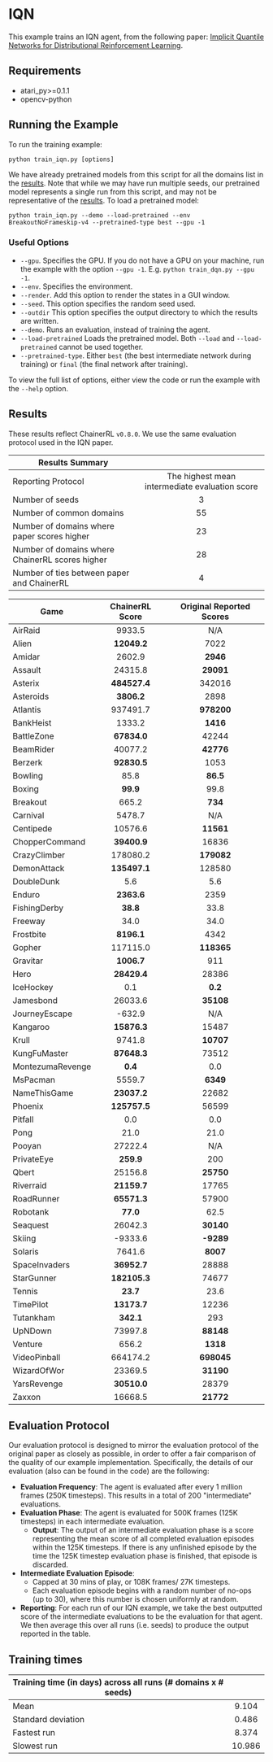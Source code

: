 # IQN
This example trains an IQN agent, from the following paper: [Implicit Quantile Networks for Distributional Reinforcement Learning](https://arxiv.org/abs/1806.06923). 

## Requirements

- atari_py>=0.1.1
- opencv-python

## Running the Example

To run the training example:
```
python train_iqn.py [options]
```

We have already pretrained models from this script for all the domains list in the [results](#Results). Note that while we may have run multiple seeds, our pretrained model represents a single run from this script, and may not be representative of the [results](#Results). To load a pretrained model:

```
python train_iqn.py --demo --load-pretrained --env BreakoutNoFrameskip-v4 --pretrained-type best --gpu -1
```

### Useful Options
- `--gpu`. Specifies the GPU. If you do not have a GPU on your machine, run the example with the option `--gpu -1`. E.g. `python train_dqn.py --gpu -1`.
- `--env`. Specifies the environment. 
- `--render`. Add this option to render the states in a GUI window.
- `--seed`. This option specifies the random seed used.
- `--outdir` This option specifies the output directory to which the results are written.
- `--demo`. Runs an evaluation, instead of training the agent.
- `--load-pretrained` Loads the pretrained model. Both `--load` and `--load-pretrained` cannot be used together.
- `--pretrained-type`. Either `best` (the best intermediate network during training) or `final` (the final network after training).

To view the full list of options, either view the code or run the example with the `--help` option.


## Results
These results reflect ChainerRL  `v0.8.0`. We use the same evaluation protocol used in the IQN paper.


| Results Summary ||
| ------------- |:-------------:|
| Reporting Protocol | The highest mean intermediate evaluation score |
| Number of seeds | 3 |
| Number of common domains | 55 |
| Number of domains where paper scores higher | 23 |
| Number of domains where ChainerRL scores higher | 28 |
| Number of ties between paper and ChainerRL | 4 | 

| Game        | ChainerRL Score           | Original Reported Scores |
| ------------- |:-------------:|:-------------:|
| AirRaid | 9933.5| N/A|
| Alien | **12049.2**| 7022|
| Amidar | 2602.9| **2946**|
| Assault | 24315.8| **29091**|
| Asterix | **484527.4**| 342016|
| Asteroids | **3806.2**| 2898|
| Atlantis | 937491.7| **978200**|
| BankHeist | 1333.2| **1416**|
| BattleZone | **67834.0**| 42244|
| BeamRider | 40077.2| **42776**|
| Berzerk | **92830.5**| 1053|
| Bowling | 85.8| **86.5**|
| Boxing | **99.9**| 99.8|
| Breakout | 665.2| **734**|
| Carnival | 5478.7| N/A|
| Centipede | 10576.6| **11561**|
| ChopperCommand | **39400.9**| 16836|
| CrazyClimber | 178080.2| **179082**|
| DemonAttack | **135497.1**| 128580|
| DoubleDunk | 5.6| 5.6|
| Enduro | **2363.6**| 2359|
| FishingDerby | **38.8**| 33.8|
| Freeway | 34.0| 34.0|
| Frostbite | **8196.1**| 4342|
| Gopher | 117115.0| **118365**|
| Gravitar | **1006.7**| 911|
| Hero | **28429.4**| 28386|
| IceHockey | 0.1| **0.2**|
| Jamesbond | 26033.6| **35108**|
| JourneyEscape | -632.9| N/A|
| Kangaroo | **15876.3**| 15487|
| Krull | 9741.8| **10707**|
| KungFuMaster | **87648.3**| 73512|
| MontezumaRevenge | **0.4**| 0.0|
| MsPacman | 5559.7| **6349**|
| NameThisGame | **23037.2**| 22682|
| Phoenix | **125757.5**| 56599|
| Pitfall | 0.0| 0.0|
| Pong | 21.0| 21.0|
| Pooyan | 27222.4| N/A|
| PrivateEye | **259.9**| 200|
| Qbert | 25156.8| **25750**|
| Riverraid | **21159.7**| 17765|
| RoadRunner | **65571.3**| 57900|
| Robotank | **77.0**| 62.5|
| Seaquest | 26042.3| **30140**|
| Skiing | -9333.6| **-9289**|
| Solaris | 7641.6| **8007**|
| SpaceInvaders | **36952.7**| 28888|
| StarGunner | **182105.3**| 74677|
| Tennis | **23.7**| 23.6|
| TimePilot | **13173.7**| 12236|
| Tutankham | **342.1**| 293|
| UpNDown | 73997.8| **88148**|
| Venture | 656.2| **1318**|
| VideoPinball | 664174.2| **698045**|
| WizardOfWor | 23369.5| **31190**|
| YarsRevenge | **30510.0**| 28379|
| Zaxxon | 16668.5| **21772**|


## Evaluation Protocol
Our evaluation protocol is designed to mirror the evaluation protocol of the original paper as closely as possible, in order to offer a fair comparison of the quality of our example implementation. Specifically, the details of our evaluation (also can be found in the code) are the following:

- **Evaluation Frequency**: The agent is evaluated after every 1 million frames (250K timesteps). This results in a total of 200 "intermediate" evaluations.
- **Evaluation Phase**: The agent is evaluated for 500K frames (125K timesteps) in each intermediate evaluation. 
	- **Output**: The output of an intermediate evaluation phase is a score representing the mean score of all completed evaluation episodes within the 125K timesteps. If there is any unfinished episode by the time the 125K timestep evaluation phase is finished, that episode is discarded.
- **Intermediate Evaluation Episode**: 
	- Capped at 30 mins of play, or 108K frames/ 27K timesteps.
	- Each evaluation episode begins with a random number of no-ops (up to 30), where this number is chosen uniformly at random.
- **Reporting**: For each run of our IQN example, we take the best outputted score of the intermediate evaluations to be the evaluation for that agent. We then average this over all runs (i.e. seeds) to produce the output reported in the table.


## Training times

| Training time (in days) across all runs (# domains x # seeds) | |
| ------------- |:-------------:|
| Mean        |  9.104 |
| Standard deviation | 0.486|
| Fastest run | 8.374|
| Slowest run | 10.986|



